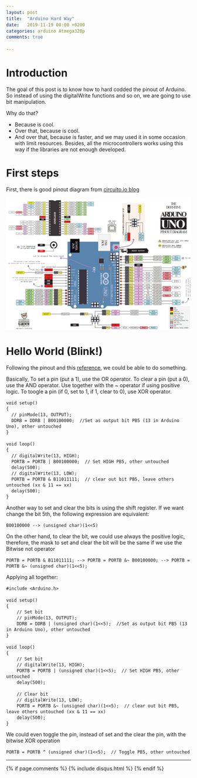 ```yaml
---
layout: post
title:  "Arduino Hard Way"
date:   2019-11-19 08:00 +0200
categories: arduino Atmega328p
comments: true

---
```


# Introduction

The goal of this post is to know how to hard codded the pinout of Arduino. So instead of using the digitalWrite functions and so on, we are going to use bit manipulation.

Why do that?
- Because is cool.
- Over that, because is cool.
- And over that, because is faster, and we may used it in some occasion with limit resources. Besides, all the microcontrollers works using this way if the libraries are not enough developed.

# First steps
First, there is good pinout diagram from [circuito.io blog](https://www.circuito.io/blog/arduino-uno-pinout/)

![pinout atmega arduino](/assets/images/cam01/arduino-uno-pinout-diagram.png)

# Hello World (Blink!)
Following the pinout and this [reference](https://www.arduino.cc/en/Reference/PortManipulation), we could be able to do something.

Basically,
To set a pin (put a 1), use the OR operator.
To clear a pin (put a 0), use the AND operator. Use together with the ~ operator if using positive logic.
To toogle a pin (if 0, set to 1, if 1, clear to 0), use XOR operator.

    void setup()
    {
      // pinMode(13, OUTPUT);
      DDRB = DDRB | B00100000;  //Set as output bit PB5 (13 in Arduino Uno), other untouched
    }

    void loop()
    {
      // digitalWrite(13, HIGH);
      PORTB = PORTB | B00100000;  // Set HIGH PB5, other untouched
      delay(500);
      // digitalWrite(13, LOW);
      PORTB = PORTB & B11011111;  // clear out bit PB5, leave others untouched (xx & 11 == xx)
      delay(500);
    }


Another way to set and clear the bits is using the shift register. If we want change the bit 5th, the following expression are equivalent:

    B00100000 --> (unsigned char)(1<<5)

On the other hand, to clear the bit, we could use always the positive logic, therefore, the mask to set and clear the bit will be the same if we use the Bitwise not operator

    PORTB = PORTB & B11011111; --> PORTB = PORTB &~ B00100000; --> PORTB = PORTB &~ (unsigned char)(1<<5);

Applying all together:

    #include <Arduino.h>

    void setup()
    {
        // Set bit
        // pinMode(13, OUTPUT);
        DDRB = DDRB | (unsigned char)(1<<5);  //Set as output bit PB5 (13 in Arduino Uno), other untouched
    }

    void loop()
    {
        // Set bit
        // digitalWrite(13, HIGH);
        PORTB = PORTB | (unsigned char)(1<<5);  // Set HIGH PB5, other untouched
        delay(500);

        // Clear bit
        // digitalWrite(13, LOW);
        PORTB = PORTB &~ (unsigned char)(1<<5);  // clear out bit PB5, leave others untouched (xx & 11 == xx)
        delay(500);
    }


We could even toggle the pin, instead of set and the clear the pin, with the bitwise XOR operation

    PORTB = PORTB ^ (unsigned char)(1<<5);  // Toggle PB5, other untouched

***

{% if page.comments %}
{% include disqus.html %}
{% endif %}
